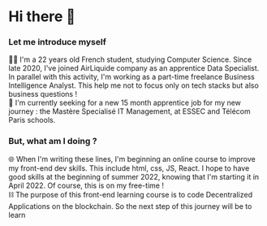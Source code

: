 # Hi there 👋
### Let me introduce myself
🙋‍♂️ I'm a 22 years old French student, studying Computer Science. Since late 2020, I've joined AirLiquide company as an apprentice Data Specialist. In parallel with this activity, I'm working as a part-time freelance Business Intelligence Analyst. This help me not to focus only on tech stacks but also business questions !  
🏫 I'm currently seeking for a new 15 month apprentice job for my new journey : the Mastère Specialisé IT Management, at ESSEC and Télécom Paris schools.
### But, what am I doing ?
🌐 When I'm writing these lines, I'm beginning an online course to improve my front-end dev skills. This include html, css, JS, React. I hope to have good skills at the beginning of summer 2022, knowing that I'm starting it in April 2022. Of course, this is on my free-time !  
⛓️ The purpose of this front-end learning course is to code Decentralized Applications on the blockchain. So the next step of this journey will be to learn 
<!--
**gautiercolson7/gautiercolson7** is a ✨ _special_ ✨ repository because its `README.md` (this file) appears on your GitHub profile.

Here are some ideas to get you started:

- 🔭 I’m currently working on ...
- 🌱 I’m currently learning ...
- 👯 I’m looking to collaborate on ...
- 🤔 I’m looking for help with ...
- 💬 Ask me about ...
- 📫 How to reach me: ...
- 😄 Pronouns: ...
- ⚡ Fun fact: ...
-->
